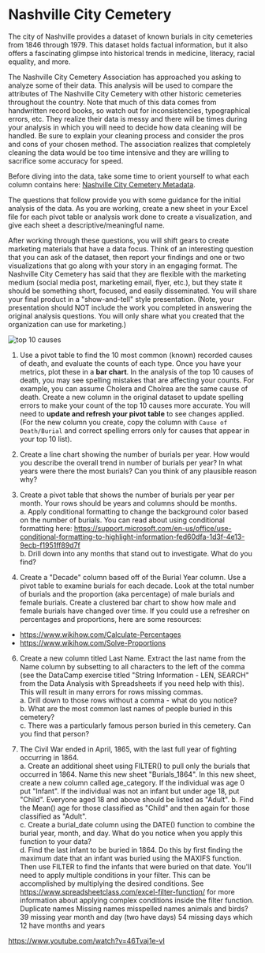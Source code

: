 # Nashville City Cemetery

The city of Nashville provides a dataset of known burials in city cemeteries from 1846 through 1979. This dataset holds factual information, but it also offers a fascinating glimpse into historical trends in medicine, literacy, racial equality, and more.

The Nashville City Cemetery Association has approached you asking to analyze some of their data. This analysis will be used to compare the attributes of The Nashville City Cemetery with other historic cemeteries throughout the country. Note that much of this data comes from handwritten record books, so watch out for inconsistencies, typographical errors, etc. They realize their data is messy and there will be times during your analysis in which you will need to decide how data cleaning will be handled. Be sure to explain your cleaning process and consider the pros and cons of your chosen method. The association realizes that completely cleaning the data would be too time intensive and they are willing to sacrifice some accuracy for speed.

Before diving into the data, take some time to orient yourself to what each column contains here: [Nashville City Cemetery Metadata](https://data.nashville.gov/api/views/diwx-fgj7/files/963c111e-2e2a-4133-a807-2becd590feb2?download=true&filename=Historic-Nashville-City-Cemetery-Interments-1846-1979-Metadata-v2.pdf).

The questions that follow provide you with some guidance for the initial analysis of the data. As you are working, create a new sheet in your Excel file for each pivot table or analysis work done to create a visualization, and give each sheet a descriptive/meaningful name.

After working through these questions, you will shift gears to create marketing materials that have a data focus. Think of an interesting question that you can ask of the dataset, then report your findings and one or two visualizations that go along with your story in an engaging format. The Nashville City Cemetery has said that they are flexible with the marketing medium (social media post, marketing email, flyer, etc.), but they state it should be something short, focused, and easily disseminated. You will share your final product in a "show-and-tell" style presentation. (Note, your presentation should NOT include the work you completed in answering the original analysis questions. You will only share what you created that the organization can use for marketing.)

![top 10 causes](assets/top_10_death_causes.png)

1. Use a pivot table to find the 10 most common (known) recorded causes of death, and evaluate the counts of each type. Once you have your metrics, plot these in a **bar chart**. In the analysis of the top 10 causes of death, you may see spelling mistakes that are affecting your counts. For example, you can assume Cholera and Cholrea are the same cause of death. Create a new column in the original dataset to update spelling errors to make your count of the top 10 causes more accurate. You will need to **update and refresh your pivot table** to see changes applied. (For the new column you create, copy the column with `Cause of Death/Burial` and correct spelling errors only for causes that appear in your top 10 list).

2. Create a line chart showing the number of burials per year. How would you describe the overall trend in number of burials per year? In what years were there the most burials? Can you think of any plausible reason why?

3. Create a pivot table that shows the number of burials per year per month. Your rows should be years and columns should be months.   
a. Apply conditional formatting to change the background color based on the number of burials. You can read about using conditional formatting here: https://support.microsoft.com/en-us/office/use-conditional-formatting-to-highlight-information-fed60dfa-1d3f-4e13-9ecb-f1951ff89d7f  
b. Drill down into any months that stand out to investigate. What do you find?

4. Create a "Decade" column based off of the Burial Year column. Use a pivot table to examine burials for each decade. Look at the total number of burials and the proportion (aka percentage) of male burials and female burials. Create a clustered bar chart to show how male and female burials have changed over time. If you could use a refresher on percentages and proportions, here are some resources:  
* https://www.wikihow.com/Calculate-Percentages
* https://www.wikihow.com/Solve-Proportions

 

6. Create a new column titled Last Name. Extract the last name from the Name column by subsetting to all characters to the left of the comma (see the DataCamp exercise titled "String Information - LEN, SEARCH" from the Data Analysis with Spreadsheets if you need help with this). This will result in many errors for rows missing commas.   
    a.  Drill down to those rows without a comma - what do you notice?  
    b.  What are the most common last names of people buried in this cemetery?  
    c.  There was a particularly famous person buried in this cemetery. Can you find that person?

7. The Civil War ended in April, 1865, with the last full year of fighting occurring in 1864.  
    a. Create an additional sheet using FILTER() to pull only the burials that occurred in 1864. Name this new sheet "Burials_1864". In this new sheet, create a new column called age_category. If the individual was age 0 put "Infant". If the individual was not an infant but under age 18, put "Child". Everyone aged 18 and above should be listed as "Adult".
    b.  Find the Mean() age for those classified as "Child" and then again for those classified as "Adult".  
    c.  Create a burial_date column using the DATE() function to combine the burial year, month, and day. What do you notice when you apply this function to your data?   
    d.  Find the last infant to be buried in 1864. Do this by first finding the maximum date that an infant was buried using the MAXIFS function. Then use FILTER to find the infants that were buried on that date. You'll need to apply multiple conditions in your filter. This can be accomplished by multiplying the desired conditions. See https://www.spreadsheetclass.com/excel-filter-function/ for more information about applying complex conditions inside the filter function.
Duplicate names
Missing names
misspelled names
animals and birds?
39 missing year month and day (two have days) 54 missing days which 12 have months and years


https://www.youtube.com/watch?v=46Tvaj1e-vI

